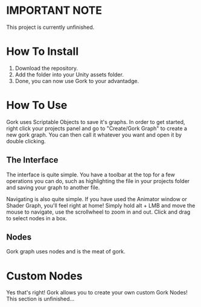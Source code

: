# IMPORTANT NOTE
This project is currently unfinished.

# How To Install
1. Download the repository.
2. Add the folder into your Unity assets folder.
3. Done, you can now use Gork to your advantadge.

# How To Use
Gork uses Scriptable Objects to save it's graphs. In order to get started, right click your projects panel and go to "Create/Gork Graph" to create a new gork graph. You can then call it whatever you want and open it by double clicking.

## The Interface
The interface is quite simple. You have a toolbar at the top for a few operations you can do, such as highlighting the file in your projects folder and saving your graph to another file.

Navigating is also quite simple. If you have used the Animator window or Shader Graph, you'll feel right at home!
Simply hold alt + LMB and move the mouse to navigate, use the scrollwheel to zoom in and out. Click and drag to select nodes in a box.

## Nodes
Gork graph uses nodes and is the meat of gork.

# Custom Nodes
Yes that's right! Gork allows you to create your own custom Gork Nodes!
This section is unfinished...